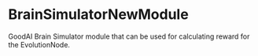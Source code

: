 # BrainSimulatorNewModule
GoodAI Brain Simulator module that can be used for calculating reward for the EvolutionNode.
